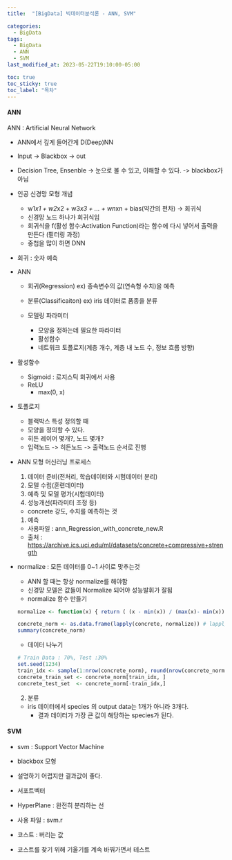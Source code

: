 ```yaml
---
title:  "[BigData] 빅데이터분석론 - ANN, SVM"

categories:
  - BigData
tags:
  - BigData
  - ANN
  - SVM
last_modified_at: 2023-05-22T19:10:00-05:00

toc: true
toc_sticky: true
toc_label: "목차"
---
```



#### ANN
ANN : Artificial Neural Network

- ANN에서 깊게 들어간게 D(Deep)NN

- Input -> Blackbox -> out

- Decision Tree, Ensenble -> 눈으로 볼 수 있고, 이해할 수 있다.
  -> blackbox가 아님

- 인공 신경망 모형 개념
  - w1*x1 + w2*x2 + w3*x3 + ... + wn*xn + bias(약간의 편차) -> 회귀식
  - 신경망 노드 하나가 회귀식임
  - 회귀식을 f(활성 함수:Activation Function)라는 함수에 다시 넣어서 출력을 만든다 (핕터링 과정)
  - 중첩을 많이 하면 DNN

- 회귀 : 숫자 예측
- ANN
  - 회귀(Regression) ex) 종속변수의 값(연속형 수치)을 예측 
  - 분류(Classificaiton) ex) iris 데이터로 품종을 분류

  - 모델링 파라미터
    - 모양을 정하는데 필요한 파라미터
    - 활성함수
    - 네트워크 토폴로지(계층 개수, 계층 내 노드 수, 정보 흐름 방향)

- 활성함수
  - Sigmoid : 로지스틱 회귀에서 사용
  - ReLU
    - max(0, x)

- 토폴로지 
  - 블랙박스 특성 정의할 때
  - 모양을 정의할 수 있다.
  - 히든 레이어 몇개?, 노드 몇개?
  - 입력노드 -> 히든노드 -> 출력노드 순서로 진행

- ANN 모형 머신러닝 프로세스
  1. 데이터 준비(전처리, 학습데이터와 시험데이터 분리)
  2. 모델 수립(훈련데이터)
  3. 예측 및 모델 평가(시험데이터)
  4. 성능개선(파라미터 조정 등)

  - concrete 강도, 수치를 예측하는 것

  1. 예측
  - 사용파일 : ann_Regression_with_concrete_new.R
  - 출처 : https://archive.ics.uci.edu/ml/datasets/concrete+compressive+strength

- normalize : 모든 데이터를 0~1 사이로 맞추는것
  - ANN 할 때는 항상 normalize를 해야함
  - 신경망 모델은 값들이 Normalize 되어야 성능발휘가 잘됨
  - normalize 함수 만들기

  ```R
  normalize <- function(x) { return ( (x - min(x)) / (max(x)- min(x)) )}

  concrete_norm <- as.data.frame(lapply(concrete, normalize)) # lapply이용 normalize 적용
  summary(concrete_norm)
  ```

  - 데이터 나누기

  ```R
  # Train Data : 70%, Test :30%
  set.seed(1234)
  train_idx <- sample(1:nrow(concrete_norm), round(nrow(concrete_norm)*0.7))
  concrete_train_set <- concrete_norm[train_idx, ]
  concrete_test_set  <- concrete_norm[-train_idx,]
  ``` 

  2. 분류
 
  - iris 데이터에서 species 의 output data는 1개가 아니라 3개다.
    - 결과 데이터가 가장 큰 값이 해당하는 species가 된다.

#### SVM
- svm : Support Vector Machine
- blackbox 모형
- 설명하기 어렵지만 결과값이 좋다.

- 서포트벡터
- HyperPlane : 완전히 분리하는 선

- 사용 파일 : svm.r

- 코스트 : 버리는 값

- 코스트를 찾기 위해 기울기를 계속 바꿔가면서 테스트 